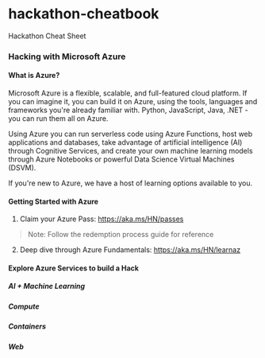 # hackathon-cheatbook
Hackathon Cheat Sheet
### Hacking with Microsoft Azure
#### What is Azure?
Microsoft Azure is a flexible, scalable, and full-featured cloud platform. If you can imagine it, you can build it on Azure, using the tools, languages and frameworks you're already familiar with. Python, JavaScript, Java, .NET - you can run them all on Azure.

Using Azure you can run serverless code using Azure Functions, host web applications and databases, take advantage of artificial intelligence (AI) through Cognitive Services, and create your own machine learning models through Azure Notebooks or powerful Data Science Virtual Machines (DSVM).

If you're new to Azure, we have a host of learning options available to you.

#### Getting Started with Azure
1. Claim your Azure Pass: https://aka.ms/HN/passes 

  > Note: Follow the redemption process guide for reference

2. Deep dive through Azure Fundamentals: https://aka.ms/HN/learnaz

#### Explore Azure Services to build a Hack

##### AI + Machine Learning

##### Compute

##### Containers

##### Web 

